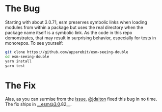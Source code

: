 # The Bug

Starting with about 3.0.71, esm preserves symbolic links when loading modules
from within a package but uses the real directory when the package name itself
is a symbolic link. As the code in this repo demonstrates, that may result in
surprising behavior, especially for tests in monorepos. To see yourself:

```bash
git clone https://github.com/apparebit/esm-seeing-double
cd esm-seeing-double
yarn install
yarn test
```

# The Fix

Alas, as you can surmise from the
[issue](https://github.com/standard-things/esm/issues/588),
[@jdalton](https://github.com/jdalton) fixed this bug in no time. The fix ships
in __esm@3.0.82__.
